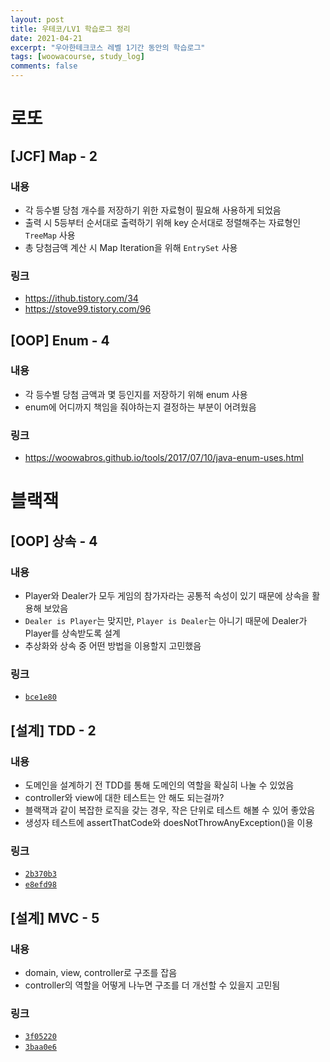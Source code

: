 ```yaml
---
layout: post
title: 우테코/LV1 학습로그 정리
date: 2021-04-21
excerpt: "우아한테크코스 레벨 1기간 동안의 학습로그"
tags: [woowacourse, study_log]
comments: false
---
```


# 로또
## [JCF] Map - 2
### 내용
- 각 등수별 당첨 개수를 저장하기 위한 자료형이 필요해 사용하게 되었음
- 출력 시 5등부터 순서대로 출력하기 위해 key 순서대로 정렬해주는 자료형인 `TreeMap` 사용
- 총 당첨금액 계산 시 Map Iteration을 위해 `EntrySet` 사용

### 링크
- https://ithub.tistory.com/34
- https://stove99.tistory.com/96

## [OOP] Enum - 4
### 내용
- 각 등수별 당첨 금액과 몇 등인지를 저장하기 위해 enum 사용
- enum에 어디까지 책임을 줘야하는지 결정하는 부분이 어려웠음

### 링크
- https://woowabros.github.io/tools/2017/07/10/java-enum-uses.html

# 블랙잭
## [OOP] 상속 - 4
### 내용
- Player와 Dealer가 모두 게임의 참가자라는 공통적 속성이 있기 때문에 상속을 활용해 보았음
- `Dealer is Player`는 맞지만, `Player is Dealer`는 아니기 때문에 Dealer가 Player를 상속받도록 설계
- 추상화와 상속 중 어떤 방법을 이용할지 고민했음

### 링크
- [`bce1e80`](https://github.com/woowacourse/java-blackjack/pull/121/commits/bce1e804585ad8a6bccdbeda086a08facb61eeec)

## [설계] TDD - 2
### 내용
- 도메인을 설계하기 전 TDD를 통해 도메인의 역할을 확실히 나눌 수 있었음
- controller와 view에 대한 테스트는 안 해도 되는걸까?
- 블랙잭과 같이 복잡한 로직을 갖는 경우, 작은 단위로 테스트 해볼 수 있어 좋았음
- 생성자 테스트에 assertThatCode와 doesNotThrowAnyException()을 이용

### 링크
- [`2b370b3`](https://github.com/woowacourse/java-blackjack/pull/121/commits/2b370b37f16b2efb954fc9f03e8b1d1a4b790938)
- [`e8efd98`](https://github.com/woowacourse/java-blackjack/pull/121/commits/e8efd986a4135bff212abeb8140fe8e609ed0915)

## [설계] MVC - 5
### 내용
- domain, view, controller로 구조를 잡음
- controller의 역할을 어떻게 나누면 구조를 더 개선할 수 있을지 고민됨

### 링크
- [`3f05220`](https://github.com/woowacourse/java-blackjack/pull/121/commits/3f0522065e5cbd4499b8f0b4ab9f1d51784c23e1)
- [`3baa0e6`](https://github.com/woowacourse/java-blackjack/pull/121/commits/3baa0e6ad7e21e782965a36ac6c870a5612d3044)

